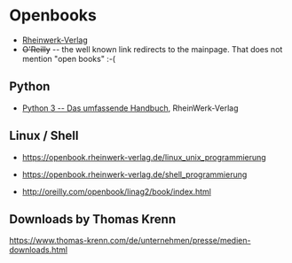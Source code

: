 # Openbooks
- [Rheinwerk-Verlag](https://www.rheinwerk-verlag.de/openbook/)
- ~~O'Reilly~~ -- the well known link redirects to the mainpage. That does not mention "open books" :-(
## Python
- [Python 3 -- Das umfassende Handbuch](https://openbook.rheinwerk-verlag.de/python), RheinWerk-Verlag

## Linux / Shell
- https://openbook.rheinwerk-verlag.de/linux_unix_programmierung

- https://openbook.rheinwerk-verlag.de/shell_programmierung

- http://oreilly.com/openbook/linag2/book/index.html

## Downloads by Thomas Krenn
https://www.thomas-krenn.com/de/unternehmen/presse/medien-downloads.html

